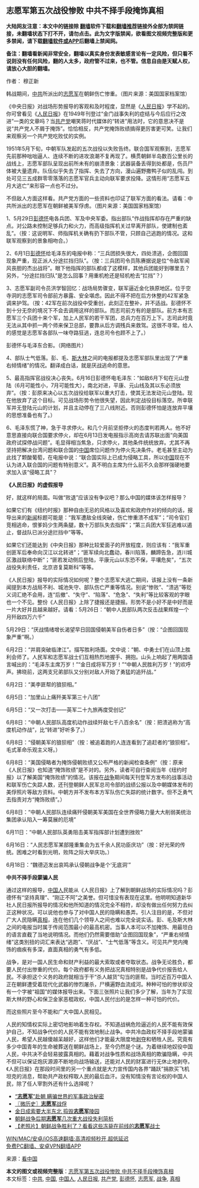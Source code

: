  <h2>志愿军第五次战役惨败 中共不择手段掩饰真相</h2> <p class="notice"><b>大陆网友注意：本文中的链接除 <a href="https://github.com/bannedbook/fanqiang" >翻墙</a>软件下载和<a href="https://github.com/killgcd/justmysocks/blob/master/README.md">翻墙推荐</a>链接外全部为禁网链接，未翻墙状态下打不开，请勿点击。此为文字版禁闻，欲看图文视频完整版和更多禁闻，请下载<a href="https://github.com/bannedbook/fanqiang">翻墙软件或APP</a>后翻墙上禁闻网。</p><p>备注：翻墙看新闻非常安全，翻墙以真实身份发表敏感言论有一定风险，但只看不说则没有任何风险，翻的人太多，政府管不过来，也不管。信息自由是天赋人权，请放心大胆的翻墙。</b></p>  <div class="entry"> <p>作者： 穆正新</p> <p id="conimg">韩战期间，<a href="https://www.bannedbook.org/bnews/tag/%e4%b8%ad%e5%85%b1/" class="st_tag internal_tag" rel="tag" title="标签 中共 下的日志">中共</a>所派出的<a href="https://www.bannedbook.org/bnews/tag/%E5%BF%97%E6%84%BF%E5%86%9B/" class="st_tag internal_tag" rel="tag" title="标签 志愿军 下的日志">志愿军</a>在朝鲜伤亡惨重。（图片来源：美国国家档案馆）</p> <p>《中央日报》对战场形势报导的客观和及时程度，显然是《<span class='wp_keywordlink'><a href="https://www.bannedbook.org/forum2/topic109.html" title="透视人民日报" target="_blank">人民日报</a></span>》学不起的。你可曾看见《<a href="https://www.bannedbook.org/bnews/tag/%e4%ba%ba%e6%b0%91%e6%97%a5%e6%8a%a5/" class="st_tag internal_tag" rel="tag" title="标签 人民日报 下的日志">人民日报</a>》在1949年刊登过“金门战事失利的症结与今后应行之改进”一类的文章吗？当<a href="https://www.bannedbook.org/bnews/tag/%e5%85%b1%e4%ba%a7%e5%85%9a/" class="st_tag internal_tag" rel="tag" title="标签 共产党 下的日志">共产党</a>嘲笑蒋时代媒体的“转进”用法时，它的意思决不是说“共产党人不屑于掩饰”。恰恰相反，共产党掩饰败绩搞得更厉害更可笑。让我们来观察另一个共产党吃败仗的实例。</p> <p>1951年5月下旬，中朝军队发起的五次战役以失败告终。联合国军观察到，志愿军先前那种咄咄逼人、连续不断的进攻浪潮不复再现了。横贯朝鲜半岛数百公里长的战线上，志愿军部队呈现出前所未有的崩溃景象：武器装备丢得到处都是，伤员尸体被大量遗弃。队伍似乎失去了指挥、失去了方向，漫山遍野撒鸭子似的乱闯。到处可见三五成群零零落落的志愿军官兵主动向联军要求投降。这情形用“志愿军五月大逃亡”来形容一点也不过分。</p> <p>不但敌人方面这样看。共产党方面的一些资料也印证了联军方面的看法。请看：中共所派出的志愿军在朝鲜被美军俘虏。（图片来源：美国国家档案馆）</p> <p>1、5月29日<span class='wp_keywordlink'><a href="https://www.bannedbook.org/forum2/topic960.html" title="彭德怀自述" target="_blank">彭德怀</a></span>电各兵团、军及中央军委。指出部队“作战指挥却存在严重的缺点。对公路未控制足够兵力和火力，而高级指挥机关过早离开部队，使建制也紊乱”。（按：这说明军、师指挥机关确有扔下部队不管，只顾自己逃跑的情况。这和联军观察到的景象相吻合。）</p> <p>2、6月1日<a href="https://www.bannedbook.org/bnews/tag/%e5%bd%ad%e5%be%b7%e6%80%80/" class="st_tag internal_tag" rel="tag" title="标签 彭德怀 下的日志">彭德怀</a>给毛泽东的电报中称：“三兵团损失很大，四处溃逃，企图回国现象严重，现正派人分途拦挡归队”。（按：三兵团司令员陈赓据说是位“令敌军闻风丧胆的杰出战将”。眼下他指挥的部队都成了这模样，其他兵团能好到哪里去？另外，“分途拦挡归队”是怎么回事？用重机枪还是轻机枪去“拦挡”？）</p> <p>3、志愿军副司令员洪学智回忆：战场局势骤变，联军逼近金化铁原地区。位于空寺洞的志愿军司令部前方暴露、安全堪虑。因此不得不把在后方休整的42军紧急调来护驾。（按：42军在前次战役中受重创，此刻正在整补，并不适战。彭德怀不到十分无奈的境况下不会去调用这样的部队。而志司前方有的是部队。前方本有志愿军三个兵团十来个军，加上人民军的若干军团，总兵力在百万上下。志司此时竟无法从其中抓一两个师来保卫总部，要靠从后方调残兵来救驾。这很不寻常。给人的感觉是志愿军各部队一味夺路狂逃，连总司令也顾不上了。）</p> <p>彭德怀与毛泽东合影。（网络图片）</p>  <p>4、部队士气低落。彭、毛、<span class='wp_keywordlink'><a href="https://www.bannedbook.org/forum2/topic1256.html" title="斯大林（上、中、下册）" target="_blank">斯大林</a></span>之间的电报都提及志愿军部队里出现了“严重右倾情绪”的情况。翻译成白话，就是厌战逃命的意思。</p> <p>5、最高指挥官战役决心丧失。6月16日彭德怀电毛泽东：“如敌6月下旬在元山登陆（6月可能性小，7月可能性大），南北对进，平康、元山线及其以东必须放弃”。（按：彭原来决心以五次战役给联军以重大打击，使其无法发动元山登陆。现在他放弃了这个目标。可见战场形势令他很失望，因此判定战役目标落空。所幸联军并无登陆元山的计划，并且主动停在了三八线附近。否则彭德怀怕是连放弃平壤的思想准备也有了。）</p> <p>6、毛泽东慌了神，急于寻求停火。和几个月前坚拒停火的态度判若两人。他不好意思直接向联合国要求停火，却在6月13日发电报指示高岗去请苏联出面“向美国政府试探停战问题”。毛显得相当焦急，只求停火，其他条件统统放弃。尤其不再坚持把解决台湾问题和联合国的<span class='wp_keywordlink_affiliate'><a href="https://www.bannedbook.org/" title="中国" target="_blank">中国</a></span>席位问题作为停火先决条件。老毛甚至主动为此找了颗酸葡萄，在电报中说：“联合国实际上已成为侵略工具，所以<a href="https://www.bannedbook.org/bnews/tag/%E4%B8%AD%E5%9B%BD/" class="st_tag internal_tag" rel="tag" title="标签 中国 下的日志">中国</a>现在不认为进入联合国的问题有特别意义”。真不明白主席为什么前不久会那样强硬地要求加入该“侵略工具”？</p> <p><strong>《人民日报》的虚假报导</strong></p> <p>好，就这样的局面。叫做“败退”应该没有争议吧？那么中国的媒体该怎样报导？</p> <p>如果它们有《纽约时报》那种自由无忌的风格以及喜欢和政府作对的倾向的话，报导出来的<span class='wp_keywordlink_affiliate'><a href="https://www.bannedbook.org/" title="新闻">新闻</a></span>标题可能是：“我军遭敌全线突破，伤亡惨重溃不成军”；“司令官们竞相逃命，恨爹妈少生两条腿，数十万部队失去指挥”；“第三兵团大军狂逃难以遏止，督战队已派分途拦挡中”等等。</p> <p>如果它们还能达到《中央日报》那种比较爱面子的开放程度，则应该有：“我军重创匪军后奉命向汉江以北转进”；“匪军续向北蠢动，春川陷落，麟蹄告急，涟川城区激战联络中断”；“匪若发动侧后登陆，平康元山以东恐不保，平壤危矣”，“五次战役失利责任，北京咨复莫斯科”等等。</p> <p>《人民日报》报导的实际情况如何呢？整个志愿军大逃亡期间，该报上没有一条新闻提到本方战局不利、城池失守、部队伤亡严重等情况。别说“惨败”、“溃逃”等贬义词汇绝不会用，连“后撤”、“失守”、“陷落”、“危急”、“失利”等比较客观的字眼也一个不见。整份《人民日报》上除了捷报还是捷报。形势不是小好不是中好而是一片大好并且越来越好。请看：5月26日：“朝中人民部队两次反击战果辉煌一个月歼敌四万六千”</p> <p>5月29日：“厌战情绪增长渴望早日回国侵朝美军自伤者日多”（按：“企图回国现象严重”啊。）</p>  <p>6月2日：“并肩突破临津江”。描写胜利场面。文中说：“朝、中勇士们在山顶上胜利会师了。人民军和志愿军战士们互相热烈地握手、拥抱。山头上响起了用两国语言喊出的：“毛泽东主席万岁！”“金日成将军万岁！”“中朝人民胜利万岁！”的欢呼声。拂晓前，这两支兄弟部队又分别对敌人开始了勇猛的追歼战。”</p> <p>6月2日：“美李匪帮的狼狈相。”</p> <p>6月5日：“加里山上痛歼美军第三十八团”</p> <p>6月5日：“又一次打击——英军二十九旅再度受创记”</p> <p>6月8日：“中朝人民部队高度机动作战续歼敌七千八百余名”（按：把溃逃称为“高度机动作战”，比“转进”好听多了。）</p> <p>6月8日：“侵朝美军的狼狈相”（按：被追着跑的人连连看到了追赶者的“狼狈相”。毛式革命乐观主义呀。）</p> <p>6月8日：“美国侵略者为掩饰侵朝败绩又公布严格的新闻检查条例”（按：原来《人民日报》也知道“掩饰败绩”是不对的。另外，读者可自行查阅当年《纽约时报》以了解美国“掩饰败绩”的情况。该报在<a href="https://www.bannedbook.org/bnews/tag/%E6%88%98%E4%BA%89/" class="st_tag internal_tag" rel="tag" title="标签 战争 下的日志">战争</a>期间每天刊登军方发布的战事活动和联军伤亡失踪人数，还刊登朝鲜人民军总司令部的战绩公报以及中朝媒体发布的美俘照片等敌方资料。中朝方并不发布本方军队伤亡失踪的统计数字。但不乏勇气去指责对方“掩饰败绩”。）</p> <p>6月8日：“中朝人民部队连续痛歼侵朝美军美国在全世界侵略力量大大削弱美统治集团承认陷入一筹莫展的厄境”</p> <p>6月11日：“中朝人民部队英勇阻击美军指挥部计划遭到挫败”</p>  <p>6月16日：“人民志愿军某部隆重集会为五千余人民功臣庆功”（按：好光荣的传统。困难之时看到光明，败阵之际大举庆功。）</p> <p>6月18日：“魏德迈发出哀鸣承认侵朝战争是个‘无底洞’”</p> <p><strong>中共不择手段蒙骗人民</strong></p> <p>通过这样的报导，<a href="https://www.bannedbook.org/bnews/tag/%e4%b8%ad%e5%9b%bd%e4%ba%ba/" class="st_tag internal_tag" rel="tag" title="标签 中国人 下的日志">中国人</a>民能从《人民日报》上了解到朝鲜战场的实际情况吗？彭德怀有“坚持真理”、“刚正不阿”之美誉。但可惜没有表现在这里。他明明知道新华社人民日报所报导的情况和他所知道的情况完全不相符，却没有做出任何努力去纠正这种状况。可以说他也参与了对中国人民的隐瞒和愚弄。引人注目的是，不但对广大人民隐瞒<a href="https://www.bannedbook.org/bnews/tag/%e7%9c%9f%e7%9b%b8/" class="st_tag internal_tag" rel="tag" title="标签 真相 下的日志">真相</a>，连在他们几个领导人之间也难以完全说实话。彭、毛及斯大林之间的电报当时属于传阅范围最小的最高机密。当事人本可以不加掩饰、用最坦白的语言直截了当地说明情况。而他们仍然需要借助“企图回国现象”，“严重右倾情绪”这类別扭的词汇来表达“逃跑”、“厌战”、“士气低落”等含义。可见共产党内掩饰的痼疾有多深，直面真相的勇气有多低。</p> <p>战争，是对一国人民生命和财产利益的最大索取或者夺取状态。战争无论胜负，都要人民付出惨重的代价。每个政府都有义务把战况真相特别是战争代价报告给人民。不承担这个义务的政府就相当于干“杀人越货”勾当的匪帮。当时近百万中国人正在朝鲜遭受着现代化武器的惨烈屠杀，尸横遍野血流成河。种种可怕的惨状却没有一个字被“祖国”的媒体报导出来。下面三张照片让我们多少了解，当年为了实现斯大林的野心和保卫金家恶棍政权，中国人民付出的是怎样一种可怕的代价。</p> <p>而这些照片至今不能和广大中国人民相见。</p> <p>人民的知情权实际上密切地影响着生存权。不知道战祸危险逼近的人民不能有效保护自己，不知战争代价的人民不能有效地制止战争。中共冷血政权不择手段地蒙骗人民，希望人民越傻越呆越好，这样他们才能最大限度地<span class='wp_keywordlink'><a href="https://www.bannedbook.org/forum2/topic21.html" title="《剥夺》 黄建民 著" target="_blank">剥夺</a></span>和牺牲人民。究竟有多少中国青年的生命被葬送在朝鲜战场上，至今仍然是个谜。为着继续地奴役中国人民，中共决不会轻易披露真相的。藉着对战争性质和战场真相的欺骗隐瞒，中共不但可以保证炮灰源源不断地向战场输送，还能对人民的财富进行无休止地剥夺。《人民日报》在那段时间里的另一个重点就是大力宣传国内各界“踊跃”捐款买飞机坦克的消息，帮助共产政权榨取人民的最后血汗。没有知情没有言论权的中国人民，除了任人宰割外还有什么选择呢？</p> <ul class='op-related-articles' title='相关阅读'> <li><a href='https://www.bannedbook.org/bnews/lifebaike/20210224/1492870.html' target='_blank'>“<b>志愿军</b>”赴朝 瞒骗世界的军事政治秘密</a></li> <li><a href='https://www.bannedbook.org/bnews/bblog/20201116/1431714.html' target='_blank'>〖微历史〗<b>志愿军</b>战俘</a></li> <li><a href='https://www.bannedbook.org/bnews/lifebaike/20201105/1426023.html' target='_blank'>金日成索要大半东北 捣毁<b>志愿军</b>陵园</a></li> <li><a href='https://www.bannedbook.org/bnews/baitai/20201027/1421014.html' target='_blank'>朝鲜战争后期<b>志愿军</b>几次重大战役失利简析</a></li> <li><a href='https://www.bannedbook.org/bnews/lifebaike/20201026/1420382.html' target='_blank'>【老照片】朝鲜战争胜利了？看看这些冻毙在前线的<b>志愿军</b>战士</a></li> </ul> <p class="texttj"> <a href="https://github.com/bannedbook/fanqiang/wiki/V2ray%E6%9C%BA%E5%9C%BA" target="_blank">WIN/MAC/安卓/iOS高速翻墙:高清视频秒开,超低延迟</a><br/> <a href="https://github.com/bannedbook/fanqiang/wiki/%E7%A6%81%E9%97%BB%E7%BD%91%E5%AE%89%E5%8D%93%E7%BF%BB%E5%A2%99%E6%96%B0%E9%97%BBAPP" target="_blank">免费PC翻墙、安卓VPN翻墙APP</a></p><p> 来源：<span class='wp_keywordlink_affiliate'><a href="https://www.secretchina.com/" title="看中国" target="_blank">看中国</a></span> </p> <a name='sharetosocial'></a>       <div><b>本文的图文或视频完整版</b>：<a href='https://www.bannedbook.org/bnews/lifebaike/20210310/1501667.html'>志愿军第五次战役惨败 中共不择手段掩饰真相</a></div>  </div><!--END ENTRY--> <div class="postfooter"> <div>本文标签：<a href="https://www.bannedbook.org/bnews/tag/%e4%b8%ad%e5%85%b1/" rel="tag">中共</a>, <a href="https://www.bannedbook.org/bnews/tag/%E4%B8%AD%E5%9B%BD/" rel="tag">中国</a>, <a href="https://www.bannedbook.org/bnews/tag/%e4%b8%ad%e5%9b%bd%e4%ba%ba/" rel="tag">中国人</a>, <a href="https://www.bannedbook.org/bnews/tag/%e4%ba%ba%e6%b0%91%e6%97%a5%e6%8a%a5/" rel="tag">人民日报</a>, <a href="https://www.bannedbook.org/bnews/tag/%e5%85%b1%e4%ba%a7%e5%85%9a/" rel="tag">共产党</a>, <a href="https://www.bannedbook.org/bnews/tag/%e5%bd%ad%e5%be%b7%e6%80%80/" rel="tag">彭德怀</a>, <a href="https://www.bannedbook.org/bnews/tag/%E5%BF%97%E6%84%BF%E5%86%9B/" rel="tag">志愿军</a>, <a href="https://www.bannedbook.org/bnews/tag/%E6%88%98%E4%BA%89/" rel="tag">战争</a>, <a href="https://www.bannedbook.org/bnews/tag/%e7%9c%9f%e7%9b%b8/" rel="tag">真相</a></div>  </div><!--END POSTFOOTER--> 